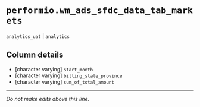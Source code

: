 # `performio.wm_ads_sfdc_data_tab_markets`
`analytics_uat` | `analytics`

## Column details
* [character varying] `start_month`
* [character varying] `billing_state_province`
* [character varying] `sum_of_total_amount`

-------------------------------------------------------------------------------
*Do not make edits above this line.*
